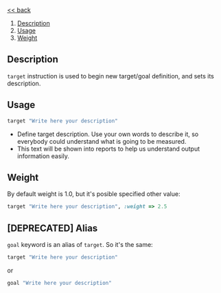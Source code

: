 [<< back](../README.md)

1. [Description](#description)
2. [Usage](#usage)
4. [Weight](#weight)

## Description

`target` instruction is used to begin new target/goal definition, and sets its description.

## Usage

```ruby
target "Write here your description"
```

* Define target description. Use your own words to describe it, so everybody could understand what is going to be measured.
* This text will be shown into reports to help us understand output information easily.

## Weight

By default weight is 1.0, but it's posible specified other value:

```ruby
target "Write here your description", :weight => 2.5
```

## [DEPRECATED] Alias

`goal` keyword is an alias of `target`. So it's the same:

```ruby
target "Write here your description"
```

or

```ruby
goal "Write here your description"
```
